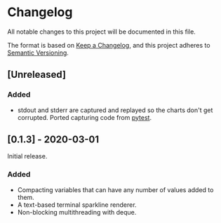 # Changelog
All notable changes to this project will be documented in this file.

The format is based on [Keep a Changelog](https://keepachangelog.com/en/1.0.0/),
and this project adheres to [Semantic Versioning](https://semver.org/spec/v2.0.0.html).

## [Unreleased]

### Added
- stdout and stderr are captured and replayed so the charts don't get corrupted. Ported capturing code from [pytest](https://github.com/pytest-dev/pytest).


## [0.1.3] - 2020-03-01

Initial release.

### Added
- Compacting variables that can have any number of values added to them.
- A text-based terminal sparkline renderer.
- Non-blocking multithreading with deque.
